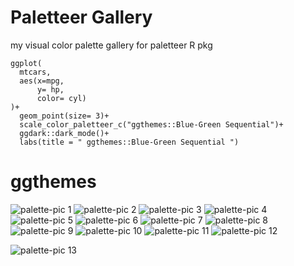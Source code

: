 # Paletteer Gallery
my visual color palette gallery for paletteer R pkg

```
ggplot(
  mtcars,
  aes(x=mpg,
      y= hp,
      color= cyl)
)+
  geom_point(size= 3)+
  scale_color_paletteer_c("ggthemes::Blue-Green Sequential")+
  ggdark::dark_mode()+
  labs(title = " ggthemes::Blue-Green Sequential ")
```

# ggthemes


![palette-pic 1](https://user-images.githubusercontent.com/55933131/145131085-430e097c-335f-42ce-b4f9-a63cbe6dee93.png)
![palette-pic 2](https://user-images.githubusercontent.com/55933131/145131086-3b65a4d6-bce7-437b-9550-48cdc1db0df8.png)
![palette-pic 3](https://user-images.githubusercontent.com/55933131/145131087-b94102db-6af8-414e-9dce-adbd23a91d0a.png)
![palette-pic 4](https://user-images.githubusercontent.com/55933131/145131088-7f606140-fa88-4cb3-bfa5-48e44b855f95.png)
![palette-pic 5](https://user-images.githubusercontent.com/55933131/145131090-113bdb67-92e1-4785-a540-82fe1a50f711.png)
![palette-pic 6](https://user-images.githubusercontent.com/55933131/145131173-80e2e634-f61b-4f2a-8125-c64c4254cf19.png)
![palette-pic 7](https://user-images.githubusercontent.com/55933131/145131176-41b857e4-6042-477a-9642-29568e51ed82.png)
![palette-pic 8](https://user-images.githubusercontent.com/55933131/145131178-cc426ef4-05ea-4ba9-b1d5-dead8a5cb23c.png)
![palette-pic 9](https://user-images.githubusercontent.com/55933131/145131179-63713ae8-dfe2-49af-a023-439d9272de31.png)
![palette-pic 10](https://user-images.githubusercontent.com/55933131/145131181-cde41ae7-326a-41eb-92d6-b84474cb435c.png)
![palette-pic 11](https://user-images.githubusercontent.com/55933131/145131924-46616a93-2430-48bc-82e4-41b6780d8e9e.png)
![palette-pic 12](https://user-images.githubusercontent.com/55933131/145131926-eb0e3b7f-8544-4772-9485-1f7e1db4543a.png)

![palette-pic 13](https://user-images.githubusercontent.com/55933131/145132220-77d6f25c-636d-41a1-afd3-ddf0ee2271e4.png)
